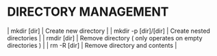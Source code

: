 # 
# DIRECTORY MANAGEMENT



| mkdir [dir] | Create new directory |
| mkdir -p [dir]/[dir] | Create nested directories |
| rmdir [dir] | Remove directory ( only operates on empty directories ) |
| rm -R [dir] | Remove directory and contents |

